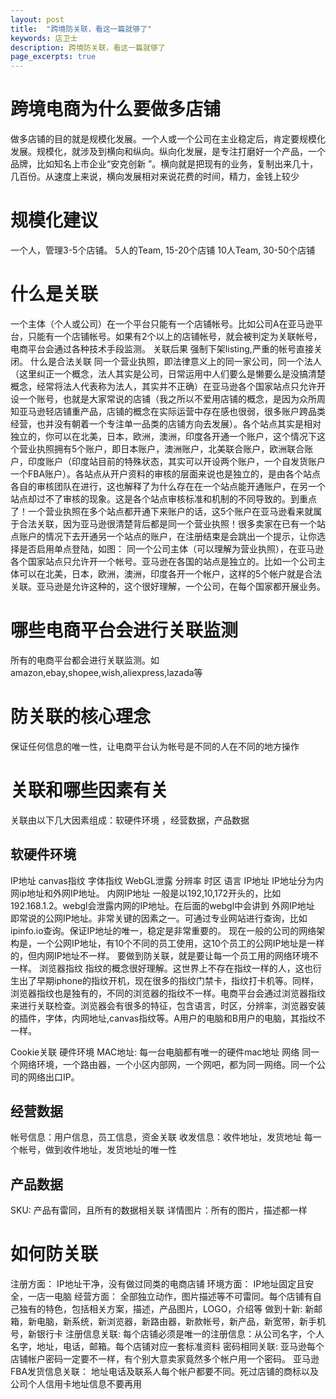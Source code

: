 ```yaml
---
layout: post
title:  "跨境防关联，看这一篇就够了"
keywords: 店卫士
description: 跨境防关联，看这一篇就够了
page_excerpts: true
---
```

# 跨境电商为什么要做多店铺
做多店铺的目的就是规模化发展。一个人或一个公司在主业稳定后，肯定要规模化发展。规模化，就涉及到横向和纵向。纵向化发展，是专注打磨好一个产品，一个品牌，比如知名上市企业“安克创新 ”。横向就是把现有的业务，复制出来几十，几百份。从速度上来说，横向发展相对来说花费的时间，精力，金钱上较少
# 规模化建议
一个人，管理3-5个店铺。
5人的Team, 15-20个店铺
10人Team, 30-50个店铺
# 什么是关联
一个主体（个人或公司）在一个平台只能有一个店铺帐号。比如公司A在亚马逊平台，只能有一个店铺帐号。如果有2个以上的店铺帐号，就会被判定为关联帐号，电商平台会通过各种技术手段监测。
关联后果 
强制下架listing,严重的帐号直接关闭。
什么是合法关联
同一个营业执照，即法律意义上的同一家公司，同一个法人（这里纠正一个概念，法人其实是公司，日常运用中人们要么是懒要么是没搞清楚概念，经常将法人代表称为法人，其实并不正确）在亚马逊各个国家站点只允许开设一个账号，也就是大家常说的店铺（我之所以不爱用店铺的概念，是因为众所周知亚马逊轻店铺重产品，店铺的概念在实际运营中存在感也很弱，很多账户跨品类经营，也并没有朝着一个专注单一品类的店铺方向去发展）。各个站点其实是相对独立的，你可以在北美，日本，欧洲，澳洲，印度各开通一个账户，这个情况下这个营业执照拥有5个账户，即日本账户，澳洲账户，北美联合账户，欧洲联合账户，印度账户（印度站目前的特殊状态，其实可以开设两个账户，一个自发货账户一个FBA账户）。各站点从开户资料的审核的层面来说也是独立的，是由各个站点各自的审核团队在进行，这也解释了为什么存在在一个站点能开通账户，在另一个站点却过不了审核的现象。这是各个站点审核标准和机制的不同导致的。到重点了！一个营业执照在多个站点都开通下来账户的话，这5个账户在亚马逊看来就属于合法关联，因为亚马逊很清楚背后都是同一个营业执照！很多卖家在已有一个站点账户的情况下去开通另一个站点的账户，在注册结束是会跳出一个提示，让你选择是否启用单点登陆，如图：
同一个公司主体（可以理解为营业执照），在亚马逊各个国家站点只允许开一个帐号。亚马逊在各国的站点是独立的。比如一个公司主体可以在北美，日本，欧洲，澳洲，印度各开一个帐户，这样的5个帐户就是合法关联。亚马逊是允许这种的，这个很好理解，一个公司，在每个国家都开展业务。

# 哪些电商平台会进行关联监测
所有的电商平台都会进行关联监测。如amazon,ebay,shopee,wish,aliexpress,lazada等
# 防关联的核心理念
保证任何信息的唯一性，让电商平台认为帐号是不同的人在不同的地方操作
# 关联和哪些因素有关
关联由以下几大因素组成：软硬件环境 ，经营数据，产品数据
## 软硬件环境
IP地址
canvas指纹
字体指纹
WebGL泄露
分辨率
时区
语言
IP地址
IP地址分为内网ip地址和外网IP地址。
内网IP地址
一般是以192,10,172开头的，比如192.168.1.2。webgl会泄露内网的IP地址。在后面的webgl中会讲到
外网IP地址
即常说的公网IP地址。非常关键的因素之一。可通过专业网站进行查询，比如ipinfo.io查询。保证IP地址的唯一，稳定是非常重要的。
现在一般的公司的网络架构是，一个公网IP地址，有10个不同的员工使用，这10个员工的公网IP地址是一样的，但内网IP地址不一样。
要做到防关联，就是要让每一个员工用的网络环境不一样。
浏览器指纹
指纹的概念很好理解。这世界上不存在指纹一样的人，这也衍生出了早期iphone的指纹开机，现在很多的指纹门禁卡，指纹打卡机等。同样，浏览器指纹也是独有的，不同的浏览器的指纹不一样。电商平台会通过浏览器指纹来进行关联检查。浏览器会有很多的特征，包含语言，时区，分辨率，浏览器安装的插件，字体，内网地址,canvas指纹等。A用户的电脑和B用户的电脑，其指纹不一样。

Cookie关联
硬件环境
MAC地址:
每一台电脑都有唯一的硬件mac地址
网络
同一个网络环境，一个路由器，一个小区内部网，一个网吧，都为同一网络。同一个公司的网络出口IP。
## 经营数据
帐号信息：用户信息，员工信息，资金关联
收发信息：收件地址，发货地址
每一个帐号，做到收件地址，发货地址的唯一性
## 产品数据
SKU: 产品有雷同，且所有的数据相关联
详情图片：所有的图片，描述都一样
# 如何防关联
注册方面：
IP地址干净，没有做过同类的电商店铺
环境方面：
IP地址固定且安全，一店一电脑
经营方面：
全部独立动作，图片描述等不可雷同。每个店铺有自己独有的特色，包括相关方案，描述，产品图片，LOGO，介绍等
做到十新: 
新邮箱，新电脑，新系统，新浏览器，新路由器，新款帐号，新产品，新宽带，新手机号，新银行卡
注册信息关联: 每个店铺必须是唯一的注册信息：从公司名字，个人名字，地址，电话，邮箱。每个店铺对应一套标准资料
密码相同关联: 
亚马逊每个店铺帐户密码一定要不一样，有个别大意卖家竟然多个帐户用一个密码。
亚马逊FBA发货信息关联：
地址电话及联系人每个帐户都要不同。死过店铺的商标以及公司个人信用卡地址信息不要再用
